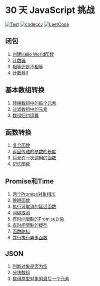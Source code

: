 # 30 天 JavaScript 挑战

[![Test](https://github.com/Samoy/js-for-30-days/actions/workflows/test.yml/badge.svg)](https://github.com/Samoy/js-for-30-days/actions/workflows/test.yml)
[![codecov](https://codecov.io/gh/Samoy/js-for-30-days/graph/badge.svg?token=9ZU9SDB2VJ)](https://codecov.io/gh/Samoy/js-for-30-days)
[![LeetCode](https://img.shields.io/badge/leetcode-JS_for_30_days-blue?logo=leetcode)](https://leetcode.cn/studyplan/30-days-of-javascript/)

## 闭包

1. [创建Hello World函数](src/closures/create-hello-world-function.ts)
2. [计数器](src/closures/counter.ts)
3. [相等还是不相等](src/closures/to-be-or-not-to-be.ts)
4. [计数器Ⅱ](src/closures/counter-ii.ts)

## 基本数组转换

1. [转换数组中的每个元素](src/basearraytransform/apply-transform-over-each-element-in-array.ts)
2. [过滤数组中的元素](src/basearraytransform/filter-elements-from-array.ts)
3. [数组归约运算](src/basearraytransform/array-reduce-transformation.ts)

## 函数转换

1. [复合函数](src/functiontransform/function-composition.ts)
2. [返回传递的参数的长度](src/functiontransform/return-length-of-arguments-passed.ts)
3. [只允许一次调用的函数](src/functiontransform/allow-one-function-call.ts)
4. [记忆函数](src/functiontransform/memoize.ts)

## Promise和Time

1. [两个Promise对象相加](src/promiseandtime/add-two-promises.ts)
2. [睡眠函数](src/promiseandtime/sleep.ts)
3. [执行可取消的延迟函数](src/promiseandtime/timeout-cancellation.ts)
4. [间隔取消](src/promiseandtime/interval-cancellation.ts)
5. [有时间限制的Promise对象](src/promiseandtime/promise-time-limit.ts)
6. [有时间限制的缓存](src/promiseandtime/cache-with-time-limit.ts)
7. [函数防抖](src/promiseandtime/debounce.ts)
8. [并行执行异步函数](src/promiseandtime/execute-asynchronous-functions-in-parallel.ts)

## JSON

1. [判断对象是否为空](src/json/is-object-empty.ts)
2. [分块数组](src/json/chunk-array.ts)
3. [数组原型对象的最后一个元素](src/json/array-prototype-last.ts)